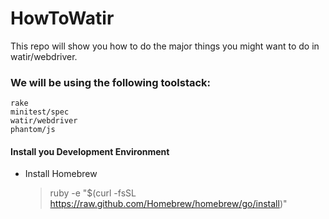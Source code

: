 HowToWatir
==========

This repo will show you how to do the major things you might want to do in watir/webdriver. 

### We will be using the following toolstack:
 	rake
 	minitest/spec
 	watir/webdriver
	phantom/js
	
#### Install you Development Environment

* Install Homebrew
	>	ruby -e "$(curl -fsSL https://raw.github.com/Homebrew/homebrew/go/install)"
	



 
